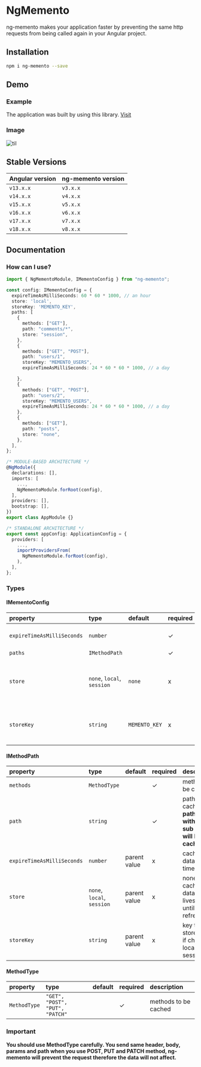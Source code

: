 # NgMemento

ng-memento makes your application faster by preventing the same http requests from being called again in your Angular project.

## Installation

```bash
npm i ng-memento --save
```

## Demo

### Example

The application was built by using this library. [Visit](https://ng-memento-web.onrender.com/users)

### Image

![til](https://ng-memento-web.onrender.com/assets/demo.gif)

## Stable Versions

| Angular version | ng-memento version |
| :-------------- | :----------------- |
| `v13.x.x`       | `v3.x.x`           |
| `v14.x.x`       | `v4.x.x`           |
| `v15.x.x`       | `v5.x.x`           |
| `v16.x.x`       | `v6.x.x`           |
| `v17.x.x`       | `v7.x.x`           |
| `v18.x.x`       | `v8.x.x`           |

## Documentation

### How can I use?

```typescript
import { NgMementoModule, IMementoConfig } from "ng-memento";

const config: IMementoConfig = {
  expireTimeAsMilliSeconds: 60 * 60 * 1000, // an hour
  store: 'local',
  storeKey: 'MEMENTO_KEY',
  paths: [
    {
      methods: ["GET"],
      path: "comments/*",
      store: "session",
    },
    {
      methods: ["GET", "POST"],
      path: "users/1",
      storeKey: "MEMENTO_USERS",
      expireTimeAsMilliSeconds: 24 * 60 * 60 * 1000, // a day

    },
    {
      methods: ["GET", "POST"],
      path: "users/2",
      storeKey: "MEMENTO_USERS",
      expireTimeAsMilliSeconds: 24 * 60 * 60 * 1000, // a day
    },
    {
      methods: ["GET"],
      path: "posts",
      store: "none",
    },
  ],
};

/* MODULE-BASED ARCHITECTURE */
@NgModule({
  declarations: [],
  imports: [
    ...,
    NgMementoModule.forRoot(config),
  ],
  providers: [],
  bootstrap: [],
})
export class AppModule {}

/* STANDALONE ARCHITECTURE */
export const appConfig: ApplicationConfig = {
  providers: [
    ...,
    importProvidersFrom(
      NgMementoModule.forRoot(config),
    ),
  ],
};
```

### Types

#### IMementoConfig

| property                   | type                       | default       | required | description                                            |
| :------------------------- | :------------------------- | :------------ | :------- | :----------------------------------------------------- |
| `expireTimeAsMilliSeconds` | `number`                   |               | ✓        | cached data stored time                                |
| `paths`                    | `IMethodPath`              |               | ✓        |
| `store`                    | `none`, `local`, `session` | `none`        | x        | none: cached data stored lives only until next refresh |
| `storeKey`                 | `string`                   | `MEMENTO_KEY` | x        | key that stores data if chose local or session         |

#### IMethodPath

| property                   | type                       | default      | required | description                                                                  |
| :------------------------- | :------------------------- | :----------- | :------- | :--------------------------------------------------------------------------- |
| `methods`                  | `MethodType`               |              | ✓        | methods to be cached                                                         |
| `path`                     | `string`                   |              | ✓        | path to be cached **(if path ends with '/\*' all sub paths will be cached)** |
| `expireTimeAsMilliSeconds` | `number`                   | parent value | x        | cached data stored time                                                      |
| `store`                    | `none`, `local`, `session` | parent value | x        | none: cached data stored lives only until next refresh                       |
| `storeKey`                 | `string`                   | parent value | x        | key that stores data if chose local or session                               |

#### MethodType

| property     | type                            | default | required | description          |
| :----------- | :------------------------------ | :------ | :------- | :------------------- |
| `MethodType` | `"GET", "POST", "PUT", "PATCH"` |         | ✓        | methods to be cached |

### Important

**You should use MethodType carefully. You send same header, body, params and path when you use POST, PUT and PATCH method, ng-memento will prevent the request therefore the data will not affect.**
